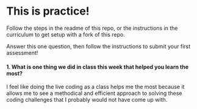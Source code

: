 # This is practice!

Follow the steps in the readme of this repo, or the instructions in the curriculum to get setup with a fork of this repo.

Answer this one question, then follow the instructions to submit your first assessment!

#### 1. What is one thing we did in class this week that helped you learn the most?  

I feel like doing the live coding as a class helps me the most because it allows me to see a methodical and efficient approach to solving these coding challenges that I probably would not have come up with.  
